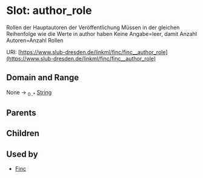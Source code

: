 
# Slot: author_role

Rollen der Hauptautoren der Veröffentlichung
Müssen in der gleichen Reihenfolge wie die Werte in author haben
Keine Angabe=leer, damit Anzahl Autoren=Anzahl Rollen

URI: [https://www.slub-dresden.de/linkml/finc/finc__author_role](https://www.slub-dresden.de/linkml/finc/finc__author_role)


## Domain and Range

None &#8594;  <sub>0..\*</sub> [String](types/String.md)

## Parents


## Children


## Used by

 * [Finc](Finc.md)
